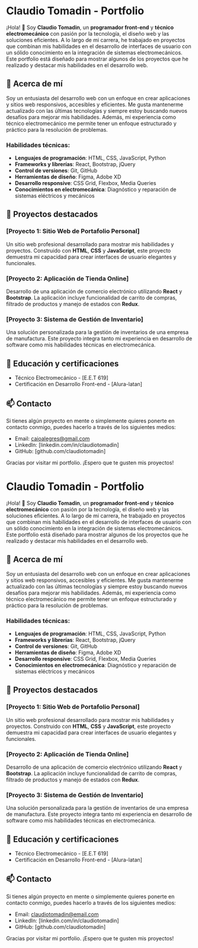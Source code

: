 # Claudio Tomadin - Portfolio

¡Hola! 👋 Soy **Claudio Tomadin**, un **programador front-end** y **técnico electromecánico** con pasión por la tecnología, el diseño web y las soluciones eficientes. A lo largo de mi carrera, he trabajado en proyectos que combinan mis habilidades en el desarrollo de interfaces de usuario con un sólido conocimiento en la integración de sistemas electromecánicos. Este portfolio está diseñado para mostrar algunos de los proyectos que he realizado y destacar mis habilidades en el desarrollo web.

## 🚀 Acerca de mí

Soy un entusiasta del desarrollo web con un enfoque en crear aplicaciones y sitios web responsivos, accesibles y eficientes. Me gusta mantenerme actualizado con las últimas tecnologías y siempre estoy buscando nuevos desafíos para mejorar mis habilidades. Además, mi experiencia como técnico electromecánico me permite tener un enfoque estructurado y práctico para la resolución de problemas.

### Habilidades técnicas:

- **Lenguajes de programación**: HTML, CSS, JavaScript, Python
- **Frameworks y librerías**: React, Bootstrap, jQuery
- **Control de versiones**: Git, GitHub
- **Herramientas de diseño**: Figma, Adobe XD
- **Desarrollo responsive**: CSS Grid, Flexbox, Media Queries
- **Conocimientos en electromecánica**: Diagnóstico y reparación de sistemas eléctricos y mecánicos

## 📂 Proyectos destacados

### [Proyecto 1: Sitio Web de Portafolio Personal]
Un sitio web profesional desarrollado para mostrar mis habilidades y proyectos. Construido con **HTML**, **CSS** y **JavaScript**, este proyecto demuestra mi capacidad para crear interfaces de usuario elegantes y funcionales.

### [Proyecto 2: Aplicación de Tienda Online]
Desarrollo de una aplicación de comercio electrónico utilizando **React** y **Bootstrap**. La aplicación incluye funcionalidad de carrito de compras, filtrado de productos y manejo de estados con **Redux**.

### [Proyecto 3: Sistema de Gestión de Inventario]
Una solución personalizada para la gestión de inventarios de una empresa de manufactura. Este proyecto integra tanto mi experiencia en desarrollo de software como mis habilidades técnicas en electromecánica.

## 🌟 Educación y certificaciones

- Técnico Electromecánico - [E.E.T 619]
- Certificación en Desarrollo Front-end - [Alura-latan]

## 📫 Contacto

Si tienes algún proyecto en mente o simplemente quieres ponerte en contacto conmigo, puedes hacerlo a través de los siguientes medios:

- Email: caioalegres@gmail.com
- LinkedIn: [linkedin.com/in/claudiotomadin]
- GitHub: [github.com/claudiotomadin]

Gracias por visitar mi portfolio. ¡Espero que te gusten mis proyectos!
# Claudio Tomadin - Portfolio

¡Hola! 👋 Soy **Claudio Tomadin**, un **programador front-end** y **técnico electromecánico** con pasión por la tecnología, el diseño web y las soluciones eficientes. A lo largo de mi carrera, he trabajado en proyectos que combinan mis habilidades en el desarrollo de interfaces de usuario con un sólido conocimiento en la integración de sistemas electromecánicos. Este portfolio está diseñado para mostrar algunos de los proyectos que he realizado y destacar mis habilidades en el desarrollo web.

## 🚀 Acerca de mí

Soy un entusiasta del desarrollo web con un enfoque en crear aplicaciones y sitios web responsivos, accesibles y eficientes. Me gusta mantenerme actualizado con las últimas tecnologías y siempre estoy buscando nuevos desafíos para mejorar mis habilidades. Además, mi experiencia como técnico electromecánico me permite tener un enfoque estructurado y práctico para la resolución de problemas.

### Habilidades técnicas:

- **Lenguajes de programación**: HTML, CSS, JavaScript, Python
- **Frameworks y librerías**: React, Bootstrap, jQuery
- **Control de versiones**: Git, GitHub
- **Herramientas de diseño**: Figma, Adobe XD
- **Desarrollo responsive**: CSS Grid, Flexbox, Media Queries
- **Conocimientos en electromecánica**: Diagnóstico y reparación de sistemas eléctricos y mecánicos

## 📂 Proyectos destacados

### [Proyecto 1: Sitio Web de Portafolio Personal]
Un sitio web profesional desarrollado para mostrar mis habilidades y proyectos. Construido con **HTML**, **CSS** y **JavaScript**, este proyecto demuestra mi capacidad para crear interfaces de usuario elegantes y funcionales.

### [Proyecto 2: Aplicación de Tienda Online]
Desarrollo de una aplicación de comercio electrónico utilizando **React** y **Bootstrap**. La aplicación incluye funcionalidad de carrito de compras, filtrado de productos y manejo de estados con **Redux**.

### [Proyecto 3: Sistema de Gestión de Inventario]
Una solución personalizada para la gestión de inventarios de una empresa de manufactura. Este proyecto integra tanto mi experiencia en desarrollo de software como mis habilidades técnicas en electromecánica.

## 🌟 Educación y certificaciones

- Técnico Electromecánico - [E.E.T 619]
- Certificación en Desarrollo Front-end - [Alura-latan]

## 📫 Contacto

Si tienes algún proyecto en mente o simplemente quieres ponerte en contacto conmigo, puedes hacerlo a través de los siguientes medios:

- Email: claudiotomadin@email.com
- LinkedIn: [linkedin.com/in/claudiotomadin]
- GitHub: [github.com/claudiotomadin]

Gracias por visitar mi portfolio. ¡Espero que te gusten mis proyectos!

